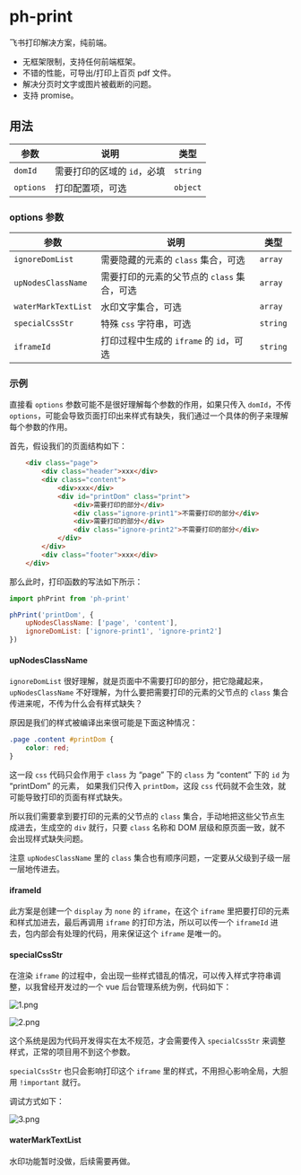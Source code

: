 # ph-print

飞书打印解决方案，纯前端。

- 无框架限制，支持任何前端框架。
- 不错的性能，可导出/打印上百页 pdf 文件。
- 解决分页时文字或图片被截断的问题。
- 支持 promise。

## 用法

| 参数 | 说明  | 类型 |
| --- | --- | --- |
| `domId` | 需要打印的区域的 `id`，必填  | `string`
| `options` | 打印配置项，可选  | `object`

### options 参数

| 参数 | 说明  | 类型
| --- | --- | --- |
| `ignoreDomList` | 需要隐藏的元素的 `class` 集合，可选  | `array`
| `upNodesClassName` | 需要打印的元素的父节点的 `class` 集合，可选  | `array`
| `waterMarkTextList` | 水印文字集合，可选  | `array`
| `specialCssStr` | 特殊 `css` 字符串，可选  | `string`
| `iframeId` | 打印过程中生成的 `iframe` 的 `id`，可选  | `string`

### 示例

直接看 `options` 参数可能不是很好理解每个参数的作用，如果只传入 `domId`，不传 `options`，可能会导致页面打印出来样式有缺失，我们通过一个具体的例子来理解每个参数的作用。

首先，假设我们的页面结构如下：

```html
    <div class="page">
        <div class="header">xxx</div>
        <div class="content">
            <div>xxx</div>
            <div id="printDom" class="print">
                <div>需要打印的部分</div>
                <div class="ignore-print1">不需要打印的部分</div>
                <div>需要打印的部分</div>
                <div class="ignore-print2">不需要打印的部分</div>
            </div>
        </div>
        <div class="footer">xxx</div>
    </div>
```

那么此时，打印函数的写法如下所示：

```js
import phPrint from 'ph-print'

phPrint('printDom', {
    upNodesClassName: ['page', 'content'],
    ignoreDomList: ['ignore-print1', 'ignore-print2']
})
```

#### upNodesClassName

`ignoreDomList` 很好理解，就是页面中不需要打印的部分，把它隐藏起来，`upNodesClassName` 不好理解，为什么要把需要打印的元素的父节点的 `class` 集合传进来呢，不传为什么会有样式缺失？

原因是我们的样式被编译出来很可能是下面这种情况：

```css
.page .content #printDom {
    color: red;
}
```

这一段 `css` 代码只会作用于 `class` 为 “page” 下的 `class` 为 “content” 下的 `id` 为 “printDom” 的元素，
如果我们只传入 `printDom`，这段 `css` 代码就不会生效，就可能导致打印的页面有样式缺失。

所以我们需要拿到要打印的元素的父节点的 `class` 集合，手动地把这些父节点生成进去，生成空的 `div` 就行，只要 `class` 名称和 DOM 层级和原页面一致，就不会出现样式缺失问题。

注意 `upNodesClassName` 里的 `class` 集合也有顺序问题，一定要从父级到子级一层一层地传进去。

#### iframeId

此方案是创建一个 `display` 为 `none` 的 `iframe`，在这个 `iframe` 里把要打印的元素和样式加进去，最后再调用 `iframe` 的打印方法，所以可以传一个 `iframeId` 进去，包内部会有处理的代码，用来保证这个 `iframe` 是唯一的。

#### specialCssStr

在渲染 `iframe` 的过程中，会出现一些样式错乱的情况，可以传入样式字符串调整，以我曾经开发过的一个 vue 后台管理系统为例，代码如下：

![1.png](https://p1-juejin.byteimg.com/tos-cn-i-k3u1fbpfcp/d97f687475584641a5987b8cac45be16~tplv-k3u1fbpfcp-watermark.image?)

![2.png](https://p9-juejin.byteimg.com/tos-cn-i-k3u1fbpfcp/9eeb751ac6fb452fa1887e121efb0c62~tplv-k3u1fbpfcp-watermark.image?)

这个系统是因为代码开发得实在太不规范，才会需要传入 `specialCssStr` 来调整样式，正常的项目用不到这个参数。

`specialCssStr` 也只会影响打印这个 `iframe` 里的样式，不用担心影响全局，大胆用 `!important` 就行。

调试方式如下：

![3.png](https://p6-juejin.byteimg.com/tos-cn-i-k3u1fbpfcp/377be5f5c1874f0baff54dd57a90bd73~tplv-k3u1fbpfcp-watermark.image?)

#### waterMarkTextList

水印功能暂时没做，后续需要再做。

